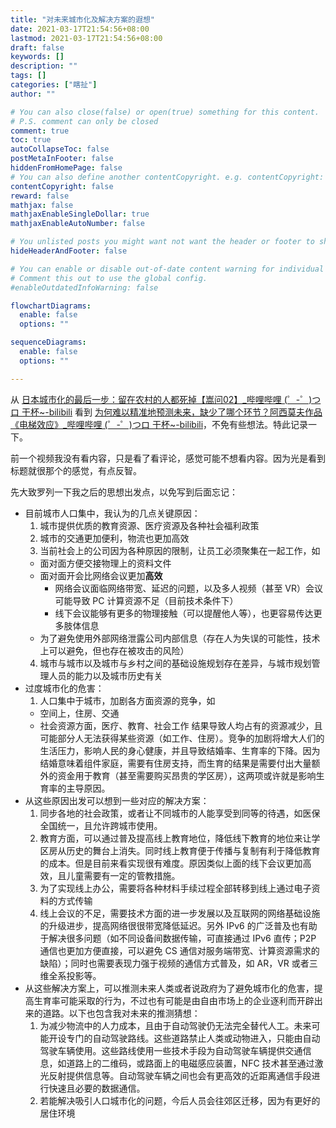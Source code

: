 ```yaml
---
title: "对未来城市化及解决方案的遐想"
date: 2021-03-17T21:54:56+08:00
lastmod: 2021-03-17T21:54:56+08:00
draft: false
keywords: []
description: ""
tags: []
categories: ["瞎扯"]
author: ""

# You can also close(false) or open(true) something for this content.
# P.S. comment can only be closed
comment: true
toc: true
autoCollapseToc: false
postMetaInFooter: false
hiddenFromHomePage: false
# You can also define another contentCopyright. e.g. contentCopyright: "This is another copyright."
contentCopyright: false
reward: false
mathjax: false
mathjaxEnableSingleDollar: true
mathjaxEnableAutoNumber: false

# You unlisted posts you might want not want the header or footer to show
hideHeaderAndFooter: false

# You can enable or disable out-of-date content warning for individual post.
# Comment this out to use the global config.
#enableOutdatedInfoWarning: false

flowchartDiagrams:
  enable: false
  options: ""

sequenceDiagrams: 
  enable: false
  options: ""

---
```


从 [日本城市化的最后一步：留在农村的人都死掉【嵩问02】_哔哩哔哩 (゜-゜)つロ 干杯~-bilibili](https://www.bilibili.com/video/BV15f4y1t7WV) 看到 [为何难以精准地预测未来，缺少了哪个环节？阿西莫夫作品《电梯效应》_哔哩哔哩 (゜-゜)つロ 干杯~-bilibili](https://www.bilibili.com/video/BV1XZ4y1w7xE)，不免有些想法。特此记录一下。

<!--more-->

前一个视频我没有看内容，只是看了看评论，感觉可能不想看内容。因为光是看到标题就很那个的感觉，有点反智。

先大致罗列一下我之后的思想出发点，以免写到后面忘记：
* 目前城市人口集中，我认为的几点关键原因：
  1. 城市提供优质的教育资源、医疗资源及各种社会福利政策
  1. 城市的交通更加便利，物流也更加高效
  1. 当前社会上的公司因为各种原因的限制，让员工必须聚集在一起工作，如
    * 面对面方便交接物理上的资料文件
    * 面对面开会比网络会议更加**高效**
      * 网络会议面临网络带宽、延迟的问题，以及多人视频（甚至 VR）会议可能导致 PC 计算资源不足（目前技术条件下）
      * 线下会议能够有更多的物理接触（可以提醒他人等），也更容易传达更多肢体信息
    * 为了避免使用外部网络泄露公司内部信息（存在人为失误的可能性，技术上可以避免，但也存在被攻击的风险）
  4. 城市与城市以及城市与乡村之间的基础设施规划存在差异，与城市规划管理人员的能力以及城市历史有关
* 过度城市化的危害：
  1. 人口集中于城市，加剧各方面资源的竞争，如
    * 空间上，住房、交通
    * 社会资源方面，医疗、教育、社会工作
      结果导致人均占有的资源减少，且可能部分人无法获得某些资源（如工作、住房）。竞争的加剧将增大人们的生活压力，影响人民的身心健康，并且导致结婚率、生育率的下降。因为结婚意味着组件家庭，需要有住房支持，而生育的结果是需要付出大量额外的资金用于教育（甚至需要购买昂贵的学区房），这两项或许就是影响生育率的主导原因。
* 从这些原因出发可以想到一些对应的解决方案：
  1. 同步各地的社会政策，或者让不同城市的人能享受到同等的待遇，如医保全国统一，且允许跨城市使用。
  1. 教育方面，可以通过普及提高线上教育地位，降低线下教育的地位来让学区房从历史的舞台上消失。同时线上教育便于传播与复制有利于降低教育的成本。但是目前来看实现很有难度。原因类似上面的线下会议更加高效，且儿童需要有一定的管教措施。
  1. 为了实现线上办公，需要将各种材料手续过程全部转移到线上通过电子资料的方式传输
  1. 线上会议的不足，需要技术方面的进一步发展以及互联网的网络基础设施的升级进步，提高网络很很带宽降低延迟。另外 IPv6 的广泛普及也有助于解决很多问题（如不同设备间数据传输，可直接通过 IPv6 直传；P2P 通信也更加方便直接，可以避免 CS 通信对服务端带宽、计算资源需求的缺陷）；同时也需要表现力强于视频的通信方式普及，如 AR，VR 或者三维全系投影等。
* 从这些解决方案上，可以推测未来人类或者说政府为了避免城市化的危害，提高生育率可能采取的行为，不过也有可能是由自由市场上的企业逐利而开辟出来的道路。以下也包含我对未来的推测猜想：
  1. 为减少物流中的人力成本，且由于自动驾驶仍无法完全替代人工。未来可能开设专门的自动驾驶路线。这些道路禁止人类或动物进入，只能由自动驾驶车辆使用。这些路线使用一些技术手段为自动驾驶车辆提供交通信息，如道路上的二维码，或路面上的电磁感应装置，NFC 技术甚至通过激光反射提供信息等。自动驾驶车辆之间也会有更高效的近距离通信手段进行快速且必要的数据通信。
  1. 若能解决吸引人口城市化的问题，今后人员会往郊区迁移，因为有更好的居住环境
